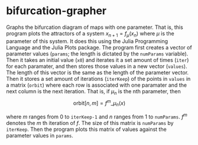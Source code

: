# bifurcation-grapher
Graphs the bifurcation diagram of maps with one parameter. That is, this program plots the attractors of a system $x_{n+1}=f_{\mu}(x_{n})$ where $\mu$ is the parameter of this system.
It does this using the Julia Programming Language and the Julia Plots package. The program first creates a vector of parameter values (```params```; the length is dictated by the ```numParams``` variable). Then it takes an initial value (```x0```) and iterates it a set amount of times (```iter```) for each paramater, and then stores those values in a new vector (```values```). The length of this vector is the same as the length of the parameter vector. Then it stores a set amount of iterations (```iterKeep```) of the points in ```values``` in a matrix (```orbit```) where each row is associated with one paramater and the next column is the next iteration. That is, if $\mu_{n}$ is the nth parameter, then $$\text{orbit}[n,m]=f^{m}\_{\mu_{n}}(x)$$

where $m$ ranges from 0 to ```iterKeep-1``` and $n$ ranges from 1 to ```numParams```. $f^{m}$ denotes the $m$ th iteration of $f$. The size of this matrix is ```numParams``` by ```iterKeep```. Then the program plots this matrix of values against the parameter values in ```params```.
